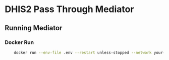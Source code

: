 # DHIS2 Pass Through Mediator

## Running Mediator

### Docker Run
```bash
    docker run --env-file .env --restart unless-stopped --network your-openhim-network --name name-for-mediator-image -p 3000:3000
```